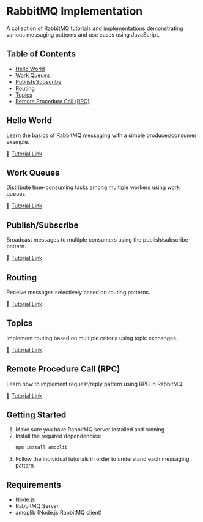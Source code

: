 # RabbitMQ Implementation

A collection of RabbitMQ tutorials and implementations demonstrating various messaging patterns and use cases using JavaScript.

## Table of Contents

- [Hello World](#hello-world)
- [Work Queues](#work-queues)
- [Publish/Subscribe](#publishsubscribe)
- [Routing](#routing)
- [Topics](#topics)
- [Remote Procedure Call (RPC)](#remote-procedure-call-rpc)

## Hello World

Learn the basics of RabbitMQ messaging with a simple producer/consumer example.

🔗 [Tutorial Link](https://www.rabbitmq.com/tutorials/tutorial-one-javascript)

## Work Queues

Distribute time-consuming tasks among multiple workers using work queues.

🔗 [Tutorial Link](https://www.rabbitmq.com/tutorials/tutorial-two-javascript)

## Publish/Subscribe

Broadcast messages to multiple consumers using the publish/subscribe pattern.

🔗 [Tutorial Link](https://www.rabbitmq.com/tutorials/tutorial-three-javascript)

## Routing

Receive messages selectively based on routing patterns.

🔗 [Tutorial Link](https://www.rabbitmq.com/tutorials/tutorial-four-javascript)

## Topics

Implement routing based on multiple criteria using topic exchanges.

🔗 [Tutorial Link](https://www.rabbitmq.com/tutorials/tutorial-five-javascript)

## Remote Procedure Call (RPC)

Learn how to implement request/reply pattern using RPC in RabbitMQ.

🔗 [Tutorial Link](https://www.rabbitmq.com/tutorials/tutorial-six-javascript)

## Getting Started

1. Make sure you have RabbitMQ server installed and running
2. Install the required dependencies:
   ```bash
   npm install amqplib
   ```
3. Follow the individual tutorials in order to understand each messaging pattern

## Requirements

- Node.js
- RabbitMQ Server
- amqplib (Node.js RabbitMQ client)
